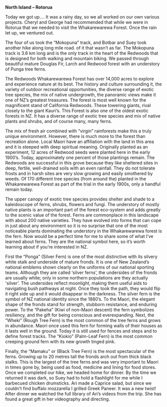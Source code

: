 **North Island – Rotorua**

Today we got up…. It was a rainy day, so we all worked on our own various
projects. Cheryl and George had recommended that while we were in
Rotorua that we needed to visit the Whakarewarewa Forest. Once the rain
let up, we ventured out.

The four of us took the “Mokopuna” track, and Botbar and Suey took
another hike along long mile road. of it that wasn’t as far. The Mokopuna
track is 3.6 km long and is the only track in the heart of the Redwoods that
is designed for both walking and mountain biking. We passed through
beautiful mature Douglas Fir, Larch and Redwood forest with an understory
of Punga tree ferns.

The Redwoods Whakarewarewa Forest has over 14,000 acres to explore
and experience nature at its best. The history and culture surrounding it,
the variety of outdoor recreational opportunities, the diverse range of
exotic tree species, the mix of native undergrowth, the panoramic views
make it one of NZ’s greatest treasures.
The forest is most well known for the magnificent stand of California
Redwoods. These towering giants, rival closely to the giant Kauri’s. This
Forest is also one of the oldest exotic forests in NZ. It has a diverse range of
exotic tree species and mix of native plants and shrubs, and of course
many, many ferns.

The mix of fresh air combined with “virgin” rainforests make this a truly
unique environment. However, there is much more to the forest than
recreation alone. Local Maori have an affiliation with the land in this area
and it is steeped with deep spiritual meaning.
Originally planted as an experiment, 12 acres of Redwood seeds were
planted here in the early 1900’s. Today, approximately one percent of
those plantings remain. The Redwoods are successful in this grove
because they like sheltered sites in deep, fertile, well-drained soils with an
even rainfall. They do not tolerate frosts and in harsh sites are very slow
growing and easily smothered by weeds. Of 170 different tree species
(from around the) planted in the Whakarewarewa Forest as part of the trial
in the early 1900s, only a handful remain today.

The upper canopy of exotic tree species provides shelter and shade to a
kaleidoscope of ferns, shrubs, flowers and fungi. The understory of mostly
native plants is an important part of the forest eco-system and adds
greatly to the scenic value of the forest. Ferns are commonplace in this
landscape with about 200 native varieties. They have evolved into forms
that can cope in just about any environment so it is no surprise that one of
the most noticeable plants dominating the understory in the
Whakarewarewa forest is the fern.
Now would be a perfect time for me to share some of what I’ve learned
about ferns. They are the national symbol here, so it’s worth learning about
if you’re interested in NZ.

First the “Ponga” (Silver Fern) is one of the most distinctive with its silvery
white stalk and underside of mature fronds. It is one of New Zealand’s
national emblems shown clearly on the uniforms of our national sporting
teams. Although they are called ‘silver ferns’, the undersides of the fronds
are usually white; only in some northern populations are they actually
'silver'. The undersides reflect moonlight, making them useful aids to
navigating bush pathways at night. Once they took the path, they would
flip it right side up and it would disappear in the darkness. The silver fern is
the symbol of NZ national identity since the 1880’s. To the Maori, the
elegant shape of the fronds stand for strength, stubborn resistance, and
enduring power. To the “Pakeha” (Kiwi of non-Maori descent) the fern
symbolizes resiliency, and the gift for being conscious and everexpanding.
Next, the “Wheki” (Rough Tree Fern) is the most common of the tree
ferns and grows in abundance. Maori once used this fern for forming walls
of their houses as it lasts well in the ground. Today it is still used for fences
and steps and to define forest tracks.
The “Kiokio” (Palm-Leaf Fern) is the most common creeping ground
fern with its new growth tinged pink.

Finally, the “Mamaku” or (Black Tree Fern) is the most spectacular of the
ferns. Growing up to 20 metres tall the fronds arch out from thick black
stalks. This is the largest of the tree ferns and was very important to Maori
in times gone by, being used as food, medicine and lining for food stores.
Once we completed our hike, we headed home for dinner.
By the time we returned it was dark, so Suey had to hold a flashlight for me
while I barbecued chicken drumsticks. Ari made a Caprice salad, but
since we couldn’t find buffalo mozzarella I grilled Greek Paneer. It was a
new twist! After dinner we watched the full library of Ari’s videos from the
trip. She has found a great gift in her videography and directing.